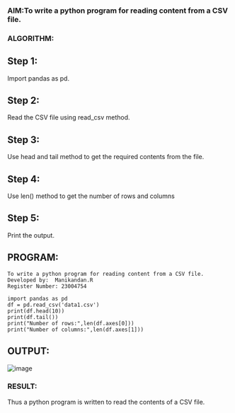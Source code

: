### AIM:To write a python program for reading content from a CSV file.
### ALGORITHM:
## Step 1:
Import pandas as pd.

## Step 2:
Read the CSV file using read_csv method.

## Step 3:
Use head and tail method to get the required contents from the file.

## Step 4:
Use len() method to get the number of rows and columns

## Step 5:
Print the output.

## PROGRAM:
```
To write a python program for reading content from a CSV file.
Developed by:  Manikandan.R
Register Number: 23004754

import pandas as pd
df = pd.read_csv('data1.csv')
print(df.head(10))
print(df.tail())
print("Number of rows:",len(df.axes[0]))
print("Number of columns:",len(df.axes[1]))
```
## OUTPUT:
![image](https://github.com/Manikandanrag/Read-from-CSV/assets/138849491/a7c297da-5084-4814-aa1e-01dd5ab66692)
### RESULT:
Thus a python program is written to read the contents of a CSV file.

